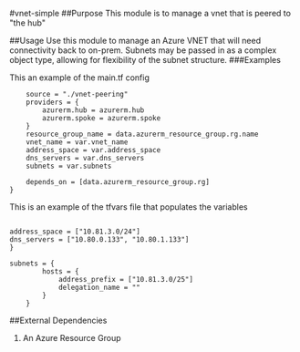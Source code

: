 #vnet-simple
##Purpose
This module is to manage a vnet that is peered to "the hub"

##Usage
Use this module to manage an Azure VNET that will need connectivity back to on-prem. 
Subnets may be passed in as a complex object type, allowing for flexibility of the subnet structure.
###Examples

This an example of the main.tf config

```module "tf-vnet-peering"{
    source = "./vnet-peering"
    providers = {
        azurerm.hub = azurerm.hub
        azurerm.spoke = azurerm.spoke
    }
    resource_group_name = data.azurerm_resource_group.rg.name
    vnet_name = var.vnet_name
    address_space = var.address_space
    dns_servers = var.dns_servers
    subnets = var.subnets

    depends_on = [data.azurerm_resource_group.rg]
}
```

This is an example of the tfvars file that populates the variables


```vnet_name = "vnet-OneMPS-prod"

address_space = ["10.81.3.0/24"]
dns_servers = ["10.80.0.133", "10.80.1.133"]
}

subnets = {
        hosts = {
            address_prefix = ["10.81.3.0/25"]
            delegation_name = ""
        }
    }

```

##External Dependencies
1. An Azure Resource Group